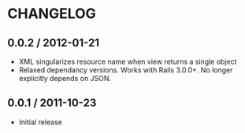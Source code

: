 # CHANGELOG

## 0.0.2 / 2012-01-21

* XML singularizes resource name when view returns a single object
* Relaxed dependancy versions. Works with Rails 3.0.0+. No longer explicitly depends on JSON.

## 0.0.1 / 2011-10-23

* Initial release
